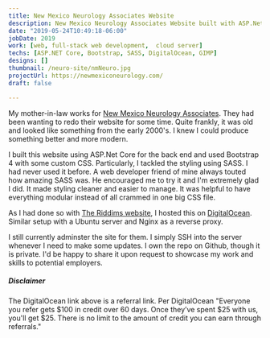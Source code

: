 ```yaml
---
title: New Mexico Neurology Associates Website
description: New Mexico Neurology Associates Website built with ASP.Net Core.
date: "2019-05-24T10:49:18-06:00"
jobDate: 2019
work: [web, full-stack web development,  cloud server]
techs: [ASP.NET Core, Bootstrap, SASS, DigitalOcean, GIMP]
designs: []
thumbnail: /neuro-site/nmNeuro.jpg
projectUrl: https://newmexiconeurology.com/
draft: false

---
```


My mother-in-law works for [New Mexico Neurology Associates](https://newmexiconeurology.com/). They had been wanting to redo their website for some time. Quite frankly, it was old and looked like something from the early 2000's. I knew I could produce something better and more modern.

I built this website using ASP.Net Core for the back end and used Bootstrap 4 with some custom CSS. Particularly, I tackled the styling using SASS. I had never used it before. A web developer friend of mine always touted how amazing SASS was. He encouraged me to try it and I'm extremely glad I did. It made styling cleaner and easier to manage. It was helpful to have everything modular instead of all crammed in one big CSS file.

As I had done so with [The Riddims website](/portfolio/riddims-site), I hosted this on [DigitalOcean](https://m.do.co/c/d2a53e8b19fa). Similar setup with a Ubuntu server and Nginx as a reverse proxy.

I still currently adminster the site for them. I simply SSH into the server whenever I need to make some updates. I own the repo on Github, though it is private. I'd be happy to share it upon request to showcase my work and skills to potential employers. 



##### Disclaimer
The DigitalOcean link above is a referral link. Per DigitalOcean "Everyone you refer gets $100 in credit over 60 days. Once they’ve spent $25 with us, you'll get $25. There is no limit to the amount of credit you can earn through referrals."